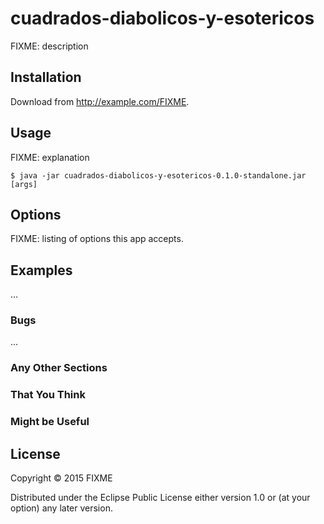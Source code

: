 # cuadrados-diabolicos-y-esotericos

FIXME: description

## Installation

Download from http://example.com/FIXME.

## Usage

FIXME: explanation

    $ java -jar cuadrados-diabolicos-y-esotericos-0.1.0-standalone.jar [args]

## Options

FIXME: listing of options this app accepts.

## Examples

...

### Bugs

...

### Any Other Sections
### That You Think
### Might be Useful

## License

Copyright © 2015 FIXME

Distributed under the Eclipse Public License either version 1.0 or (at
your option) any later version.
